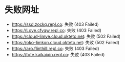 # 失败网址
- https://ssd.zockq.repl.co: 失败 (403
Failed)
- https://Love.cfvqw.repl.co: 失败 (403
Failed)
- https://cloud-limve.cloud.okteto.net: 失败 (502
Failed)
- https://oko-limkon.cloud.okteto.net: 失败 (502
Failed)
- https://aro.flinthill.repl.co: 失败 (403
Failed)
- https://tote.kaikaixin.repl.co: 失败 (403
Failed)
